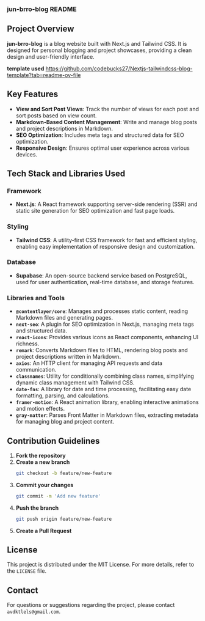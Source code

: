 ### jun-brro-blog README

## Project Overview

**jun-brro-blog** is a blog website built with Next.js and Tailwind CSS. It is designed for personal blogging and project showcases, providing a clean design and user-friendly interface.

**template used** https://github.com/codebucks27/Nextjs-tailwindcss-blog-template?tab=readme-ov-file

## Key Features

- **View and Sort Post Views**: Track the number of views for each post and sort posts based on view count.
- **Markdown-Based Content Management**: Write and manage blog posts and project descriptions in Markdown.
- **SEO Optimization**: Includes meta tags and structured data for SEO optimization.
- **Responsive Design**: Ensures optimal user experience across various devices.

## Tech Stack and Libraries Used

### Framework

- **Next.js**: A React framework supporting server-side rendering (SSR) and static site generation for SEO optimization and fast page loads.

### Styling

- **Tailwind CSS**: A utility-first CSS framework for fast and efficient styling, enabling easy implementation of responsive design and customization.

### Database

- **Supabase**: An open-source backend service based on PostgreSQL, used for user authentication, real-time database, and storage features.

### Libraries and Tools

- **`@contentlayer/core`**: Manages and processes static content, reading Markdown files and generating pages.
- **`next-seo`**: A plugin for SEO optimization in Next.js, managing meta tags and structured data.
- **`react-icons`**: Provides various icons as React components, enhancing UI richness.
- **`remark`**: Converts Markdown files to HTML, rendering blog posts and project descriptions written in Markdown.
- **`axios`**: An HTTP client for managing API requests and data communication.
- **`classnames`**: Utility for conditionally combining class names, simplifying dynamic class management with Tailwind CSS.
- **`date-fns`**: A library for date and time processing, facilitating easy date formatting, parsing, and calculations.
- **`framer-motion`**: A React animation library, enabling interactive animations and motion effects.
- **`gray-matter`**: Parses Front Matter in Markdown files, extracting metadata for managing blog and project content.

## Contribution Guidelines

1. **Fork the repository**
2. **Create a new branch**
   ```bash
   git checkout -b feature/new-feature
   ```
3. **Commit your changes**
   ```bash
   git commit -m 'Add new feature'
   ```
4. **Push the branch**
   ```bash
   git push origin feature/new-feature
   ```
5. **Create a Pull Request**

## License

This project is distributed under the MIT License. For more details, refer to the `LICENSE` file.

## Contact

For questions or suggestions regarding the project, please contact `avdktlels@gmail.com`.
